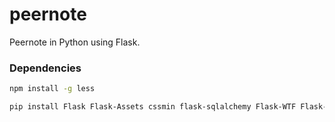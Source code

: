 peernote
========

Peernote in Python using Flask.

### Dependencies

```bash
npm install -g less

pip install Flask Flask-Assets cssmin flask-sqlalchemy Flask-WTF Flask-Gravatar
```
